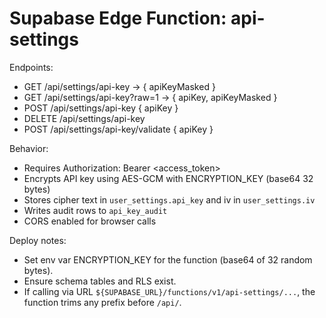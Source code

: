 # Supabase Edge Function: api-settings

Endpoints:
- GET /api/settings/api-key -> { apiKeyMasked }
- GET /api/settings/api-key?raw=1 -> { apiKey, apiKeyMasked }
- POST /api/settings/api-key { apiKey }
- DELETE /api/settings/api-key
- POST /api/settings/api-key/validate { apiKey }

Behavior:
- Requires Authorization: Bearer <access_token>
- Encrypts API key using AES-GCM with ENCRYPTION_KEY (base64 32 bytes)
- Stores cipher text in `user_settings.api_key` and iv in `user_settings.iv`
- Writes audit rows to `api_key_audit`
- CORS enabled for browser calls

Deploy notes:
- Set env var ENCRYPTION_KEY for the function (base64 of 32 random bytes).
- Ensure schema tables and RLS exist.
- If calling via URL `${SUPABASE_URL}/functions/v1/api-settings/...`, the function trims any prefix before `/api/`.
